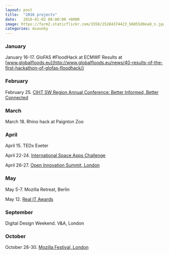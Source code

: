 ```yaml
---
layout: post
title:  "2016 projects"
date:   2016-01-02 08:00:00 +0000
image: https://farm2.staticflickr.com/1558/25284374423_b6055d8ea8_n.jpg
categories: msaunby
---
```



### January
January 16-17. GloFAS #FloodHack at ECMWF
Results at [www.globalfloods.eu](http://www.globalfloods.eu/news/40-results-of-the-first-hackathon-of-glofas-floodhack/)   

### February
February 25. [CIHT SW Region Annual Conference: Better Informed, Better Connected](http://www.ciht.org.uk/en/media-centre/news/index.cfm/south-west-region-annual-conference-2016-better-informed-better-connected)

### March
March 18. Rhino hack at Paignton Zoo

### April
April 15. TEDx Exeter

April 22-24. [International Space Apps Challenge](https://2016.spaceappschallenge.org/)

April 26-27. [Open Innovation Summit, London](https://theinnovationenterprise.com/summits/open-innovation-summit-london-2016)

### May
May 5-7. Mozilla Retreat, Berlin

May 12. [Real IT Awards](http://www.real-it-awards.co.uk/awards-2016.html)

### September
Digital Design Weekend. V&A, London

### October
October 28-30. [Mozilla Festival, London](https://wiki.mozilla.org/Mozfest/2016)
